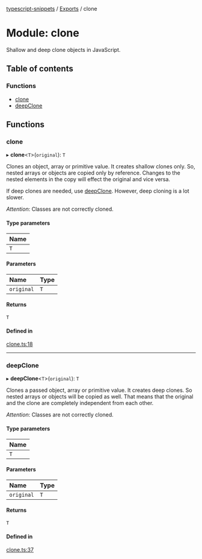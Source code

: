 [typescript-snippets](../README.md) / [Exports](../modules.md) / clone

# Module: clone

Shallow and deep clone objects in JavaScript.

## Table of contents

### Functions

- [clone](clone.md#clone)
- [deepClone](clone.md#deepclone)

## Functions

### clone

▸ **clone**<`T`\>(`original`): `T`

Clones an object, array or primitive value. It creates shallow clones only.
So, nested arrays or objects are copied only by reference. Changes to the
nested elements in the copy will effect the original and vice versa.

If deep clones are needed, use [deepClone](clone.md#deepclone). However, deep cloning is a
lot slower.

_Attention_: Classes are not correctly cloned.

#### Type parameters

| Name |
| :------ |
| `T` |

#### Parameters

| Name | Type |
| :------ | :------ |
| `original` | `T` |

#### Returns

`T`

#### Defined in

[clone.ts:18](https://github.com/hd-code/typescript-snippets/blob/cdbc237/snippets/clone.ts#L18)

___

### deepClone

▸ **deepClone**<`T`\>(`original`): `T`

Clones a passed object, array or primitive value. It creates deep clones.
So nested arrays or objects will be copied as well. That means that the
original and the clone are completely independent from each other.

_Attention_: Classes are not correctly cloned.

#### Type parameters

| Name |
| :------ |
| `T` |

#### Parameters

| Name | Type |
| :------ | :------ |
| `original` | `T` |

#### Returns

`T`

#### Defined in

[clone.ts:37](https://github.com/hd-code/typescript-snippets/blob/cdbc237/snippets/clone.ts#L37)
